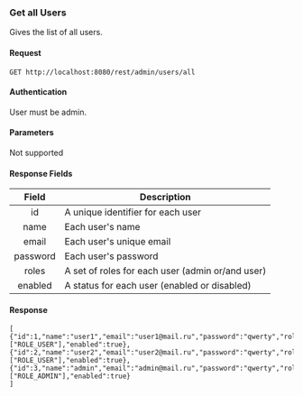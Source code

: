 ### Get all Users
Gives the list of all users.

#### Request
`GET http://localhost:8080/rest/admin/users/all`

#### Authentication
User must be admin.

#### Parameters
Not supported

#### Response Fields
|  Field   | Description                                      |
|:--------:|--------------------------------------------------|
|    id    | A unique identifier for each user                |
|   name   | Each user's name                                 |
|   email  | Each user's unique email                         |
| password | Each user's password                             |
|   roles  | A set of roles for each user (admin or/and user) |
| enabled  | A status for each user (enabled or disabled)     |

#### Response
```
[
{"id":1,"name":"user1","email":"user1@mail.ru","password":"qwerty","roles":["ROLE_USER"],"enabled":true},
{"id":2,"name":"user2","email":"user2@mail.ru","password":"qwerty","roles":["ROLE_USER"],"enabled":true},
{"id":3,"name":"admin","email":"admin@mail.ru","password":"qwerty","roles":["ROLE_ADMIN"],"enabled":true}
]
```
